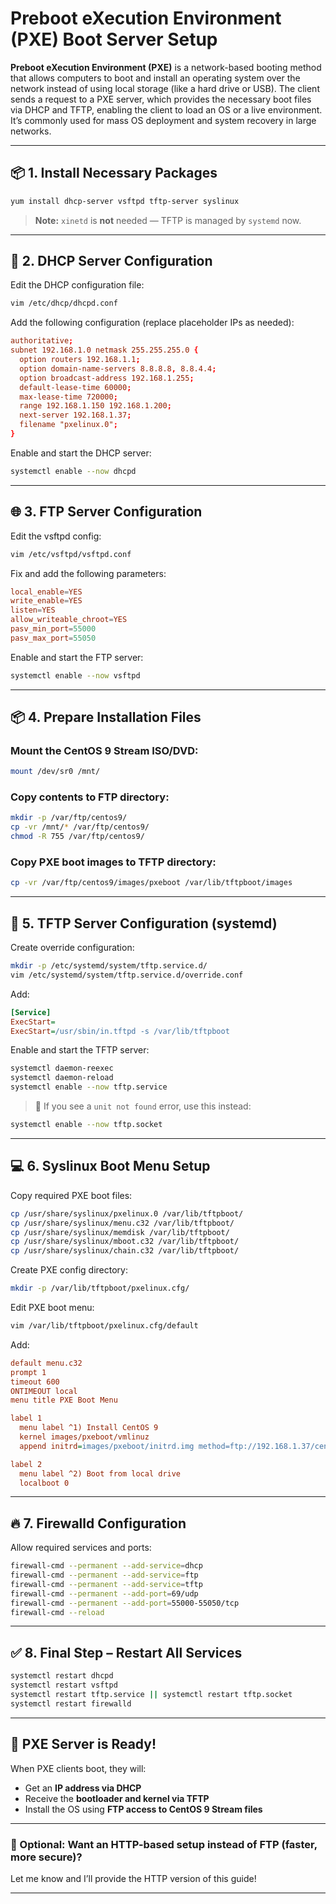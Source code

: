 
# Preboot eXecution Environment (PXE) Boot Server Setup

**Preboot eXecution Environment (PXE)** is a network-based booting method that allows computers to boot and install an operating system over the network instead of using local storage (like a hard drive or USB). The client sends a request to a PXE server, which provides the necessary boot files via DHCP and TFTP, enabling the client to load an OS or a live environment. It’s commonly used for mass OS deployment and system recovery in large networks.

---

## 📦 1. Install Necessary Packages

```bash
yum install dhcp-server vsftpd tftp-server syslinux
```

> **Note:** `xinetd` is **not** needed — TFTP is managed by `systemd` now.

---

## 📁 2. DHCP Server Configuration

Edit the DHCP configuration file:

```bash
vim /etc/dhcp/dhcpd.conf
```

Add the following configuration (replace placeholder IPs as needed):

```conf
authoritative;
subnet 192.168.1.0 netmask 255.255.255.0 {
  option routers 192.168.1.1;
  option domain-name-servers 8.8.8.8, 8.8.4.4;
  option broadcast-address 192.168.1.255;
  default-lease-time 60000;
  max-lease-time 720000;
  range 192.168.1.150 192.168.1.200;
  next-server 192.168.1.37;
  filename "pxelinux.0";
}
```

Enable and start the DHCP server:

```bash
systemctl enable --now dhcpd
```

---

## 🌐 3. FTP Server Configuration

Edit the vsftpd config:

```bash
vim /etc/vsftpd/vsftpd.conf
```

Fix and add the following parameters:

```conf
local_enable=YES
write_enable=YES
listen=YES
allow_writeable_chroot=YES
pasv_min_port=55000
pasv_max_port=55050
```

Enable and start the FTP server:

```bash
systemctl enable --now vsftpd
```

---

## 📦 4. Prepare Installation Files

### Mount the CentOS 9 Stream ISO/DVD:

```bash
mount /dev/sr0 /mnt/
```

### Copy contents to FTP directory:

```bash
mkdir -p /var/ftp/centos9/
cp -vr /mnt/* /var/ftp/centos9/
chmod -R 755 /var/ftp/centos9/
```

### Copy PXE boot images to TFTP directory:

```bash
cp -vr /var/ftp/centos9/images/pxeboot /var/lib/tftpboot/images
```

---

## 📡 5. TFTP Server Configuration (systemd)

Create override configuration:

```bash
mkdir -p /etc/systemd/system/tftp.service.d/
vim /etc/systemd/system/tftp.service.d/override.conf
```

Add:

```ini
[Service]
ExecStart=
ExecStart=/usr/sbin/in.tftpd -s /var/lib/tftpboot
```

Enable and start the TFTP server:

```bash
systemctl daemon-reexec
systemctl daemon-reload
systemctl enable --now tftp.service
```

> 🔁 If you see a `unit not found` error, use this instead:

```bash
systemctl enable --now tftp.socket
```

---

## 💻 6. Syslinux Boot Menu Setup

Copy required PXE boot files:

```bash
cp /usr/share/syslinux/pxelinux.0 /var/lib/tftpboot/
cp /usr/share/syslinux/menu.c32 /var/lib/tftpboot/
cp /usr/share/syslinux/memdisk /var/lib/tftpboot/
cp /usr/share/syslinux/mboot.c32 /var/lib/tftpboot/
cp /usr/share/syslinux/chain.c32 /var/lib/tftpboot/
```

Create PXE config directory:

```bash
mkdir -p /var/lib/tftpboot/pxelinux.cfg/
```

Edit PXE boot menu:

```bash
vim /var/lib/tftpboot/pxelinux.cfg/default
```

Add:

```cfg
default menu.c32
prompt 1
timeout 600
ONTIMEOUT local
menu title PXE Boot Menu

label 1
  menu label ^1) Install CentOS 9
  kernel images/pxeboot/vmlinuz
  append initrd=images/pxeboot/initrd.img method=ftp://192.168.1.37/centos9 devfs=nomount

label 2
  menu label ^2) Boot from local drive
  localboot 0
```

---

## 🔥 7. Firewalld Configuration

Allow required services and ports:

```bash
firewall-cmd --permanent --add-service=dhcp
firewall-cmd --permanent --add-service=ftp
firewall-cmd --permanent --add-service=tftp
firewall-cmd --permanent --add-port=69/udp
firewall-cmd --permanent --add-port=55000-55050/tcp
firewall-cmd --reload
```

---

## ✅ 8. Final Step – Restart All Services

```bash
systemctl restart dhcpd
systemctl restart vsftpd
systemctl restart tftp.service || systemctl restart tftp.socket
systemctl restart firewalld
```

---

## 🎉 PXE Server is Ready!

When PXE clients boot, they will:

* Get an **IP address via DHCP**
* Receive the **bootloader and kernel via TFTP**
* Install the OS using **FTP access to CentOS 9 Stream files**

---

### 📌 Optional: Want an HTTP-based setup instead of FTP (faster, more secure)?

Let me know and I’ll provide the HTTP version of this guide!

---

